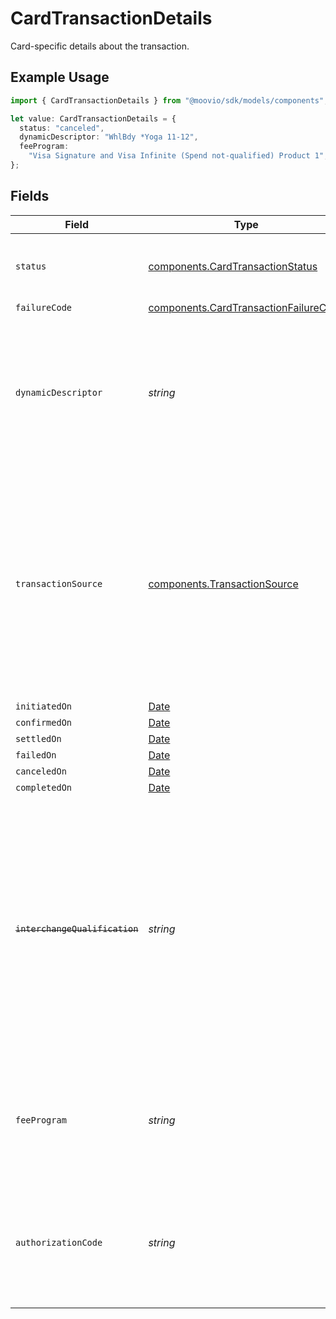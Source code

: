 # CardTransactionDetails

Card-specific details about the transaction.

## Example Usage

```typescript
import { CardTransactionDetails } from "@moovio/sdk/models/components";

let value: CardTransactionDetails = {
  status: "canceled",
  dynamicDescriptor: "WhlBdy *Yoga 11-12",
  feeProgram:
    "Visa Signature and Visa Infinite (Spend not-qualified) Product 1",
};
```

## Fields

| Field                                                                                                                                                                                                                    | Type                                                                                                                                                                                                                     | Required                                                                                                                                                                                                                 | Description                                                                                                                                                                                                              | Example                                                                                                                                                                                                                  |
| ------------------------------------------------------------------------------------------------------------------------------------------------------------------------------------------------------------------------ | ------------------------------------------------------------------------------------------------------------------------------------------------------------------------------------------------------------------------ | ------------------------------------------------------------------------------------------------------------------------------------------------------------------------------------------------------------------------ | ------------------------------------------------------------------------------------------------------------------------------------------------------------------------------------------------------------------------ | ------------------------------------------------------------------------------------------------------------------------------------------------------------------------------------------------------------------------ |
| `status`                                                                                                                                                                                                                 | [components.CardTransactionStatus](../../models/components/cardtransactionstatus.md)                                                                                                                                     | :heavy_check_mark:                                                                                                                                                                                                       | Status of a transaction within the card payment lifecycle.                                                                                                                                                               |                                                                                                                                                                                                                          |
| `failureCode`                                                                                                                                                                                                            | [components.CardTransactionFailureCode](../../models/components/cardtransactionfailurecode.md)                                                                                                                           | :heavy_minus_sign:                                                                                                                                                                                                       | N/A                                                                                                                                                                                                                      |                                                                                                                                                                                                                          |
| `dynamicDescriptor`                                                                                                                                                                                                      | *string*                                                                                                                                                                                                                 | :heavy_minus_sign:                                                                                                                                                                                                       | An optional override of the default card statement descriptor for a transfer. Accounts must be enabled by Moov to set this field.                                                                                        | WhlBdy *Yoga 11-12                                                                                                                                                                                                       |
| `transactionSource`                                                                                                                                                                                                      | [components.TransactionSource](../../models/components/transactionsource.md)                                                                                                                                             | :heavy_minus_sign:                                                                                                                                                                                                       | Specifies the nature and initiator of a transaction. <br/><br/>Crucial for recurring and merchant-initiated transactions as per card scheme rules. <br/>Omit for customer-initiated e-commerce transactions.             |                                                                                                                                                                                                                          |
| `initiatedOn`                                                                                                                                                                                                            | [Date](https://developer.mozilla.org/en-US/docs/Web/JavaScript/Reference/Global_Objects/Date)                                                                                                                            | :heavy_minus_sign:                                                                                                                                                                                                       | N/A                                                                                                                                                                                                                      |                                                                                                                                                                                                                          |
| `confirmedOn`                                                                                                                                                                                                            | [Date](https://developer.mozilla.org/en-US/docs/Web/JavaScript/Reference/Global_Objects/Date)                                                                                                                            | :heavy_minus_sign:                                                                                                                                                                                                       | N/A                                                                                                                                                                                                                      |                                                                                                                                                                                                                          |
| `settledOn`                                                                                                                                                                                                              | [Date](https://developer.mozilla.org/en-US/docs/Web/JavaScript/Reference/Global_Objects/Date)                                                                                                                            | :heavy_minus_sign:                                                                                                                                                                                                       | N/A                                                                                                                                                                                                                      |                                                                                                                                                                                                                          |
| `failedOn`                                                                                                                                                                                                               | [Date](https://developer.mozilla.org/en-US/docs/Web/JavaScript/Reference/Global_Objects/Date)                                                                                                                            | :heavy_minus_sign:                                                                                                                                                                                                       | N/A                                                                                                                                                                                                                      |                                                                                                                                                                                                                          |
| `canceledOn`                                                                                                                                                                                                             | [Date](https://developer.mozilla.org/en-US/docs/Web/JavaScript/Reference/Global_Objects/Date)                                                                                                                            | :heavy_minus_sign:                                                                                                                                                                                                       | N/A                                                                                                                                                                                                                      |                                                                                                                                                                                                                          |
| `completedOn`                                                                                                                                                                                                            | [Date](https://developer.mozilla.org/en-US/docs/Web/JavaScript/Reference/Global_Objects/Date)                                                                                                                            | :heavy_minus_sign:                                                                                                                                                                                                       | N/A                                                                                                                                                                                                                      |                                                                                                                                                                                                                          |
| ~~`interchangeQualification`~~                                                                                                                                                                                           | *string*                                                                                                                                                                                                                 | :heavy_minus_sign:                                                                                                                                                                                                       | : warning: ** DEPRECATED **: This will be removed in a future release, please migrate away from it as soon as possible.<br/><br/>The program assigned by the card network that determines the interchange rate for the transfer. | Visa Signature and Visa Infinite (Spend not-qualified) Product 1                                                                                                                                                         |
| `feeProgram`                                                                                                                                                                                                             | *string*                                                                                                                                                                                                                 | :heavy_minus_sign:                                                                                                                                                                                                       | The program assigned by the card network that determines the interchange rate for the transfer.                                                                                                                          | Visa Signature and Visa Infinite (Spend not-qualified) Product 1                                                                                                                                                         |
| `authorizationCode`                                                                                                                                                                                                      | *string*                                                                                                                                                                                                                 | :heavy_minus_sign:                                                                                                                                                                                                       | An alphanumeric code generated by the card network to demonstrate approval for the transaction.                                                                                                                          |                                                                                                                                                                                                                          |